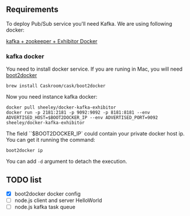 ## Requirements

To deploy Pub/Sub service you'll need Kafka. We are using following docker:

[kafka + zookeeper + Exhibitor Docker](https://registry.hub.docker.com/u/sheeley/docker-kafka-exhibitor/)

### kafka docker
You need to install docker service. If you are runing in Mac, you will need [boot2docker](https://docs.docker.com/installation/mac/)

    brew install Caskroom/cask/boot2docker


Now you need instance kafka docker:

    docker pull sheeley/docker-kafka-exhibitor
    docker run -p 2181:2181 -p 9092:9092 -p 8181:8181 --env ADVERTISED_HOST=$BOOT2DOCKER_IP --env ADVERTISED_PORT=9092 sheeley/docker-kafka-exhibitor

The field ``$BOOT2DOCKER_IP` could contain your private docker host ip. You can get it running the command:

    boot2docker ip

You can add `-d` argument to detach the execution.

## TODO list
- [x] boot2docker docker config
- [ ] node.js client and server HelloWorld
- [ ] node.js kafka task queue
